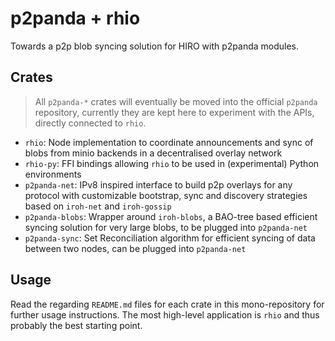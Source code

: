 # p2panda + rhio

Towards a p2p blob syncing solution for HIRO with p2panda modules.

## Crates

> All `p2panda-*` crates will eventually be moved into the official `p2panda` repository, currently they are kept here to experiment with the APIs, directly connected to `rhio`.

* `rhio`: Node implementation to coordinate announcements and sync of blobs from minio backends in a decentralised overlay network
* `rhio-py`: FFI bindings allowing `rhio` to be used in (experimental) Python environments
* `p2panda-net`: IPv8 inspired interface to build p2p overlays for any protocol with customizable bootstrap, sync and discovery strategies based on `iroh-net` and `iroh-gossip`
* `p2panda-blobs`: Wrapper around `iroh-blobs`, a BAO-tree based efficient syncing solution for very large blobs, to be plugged into `p2panda-net`
* `p2panda-sync`: Set Reconciliation algorithm for efficient syncing of data between two nodes, can be plugged into `p2panda-net`

## Usage

Read the regarding `README.md` files for each crate in this mono-repository for further usage instructions. The most high-level application is `rhio` and thus probably the best starting point.
